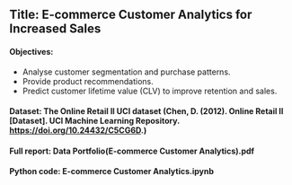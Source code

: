 ## Title: E-commerce Customer Analytics for Increased Sales

#### Objectives:
- Analyse customer segmentation and purchase patterns.
- Provide product recommendations.
- Predict customer lifetime value (CLV) to improve retention and sales.

#### Dataset: The Online Retail II UCI dataset (Chen, D. (2012). Online Retail II [Dataset]. UCI Machine Learning Repository. https://doi.org/10.24432/C5CG6D.)
#### Full report: Data Portfolio(E-commerce Customer Analytics).pdf
#### Python code: E-commerce Customer Analytics.ipynb
